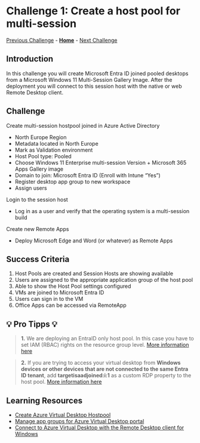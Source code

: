 # Challenge 1: Create a host pool for multi-session

[Previous Challenge](../../readme.md) - **[Home](../../readme.md)** - [Next Challenge](./02-AVD-RDP-Properties.md)

## Introduction

In this challenge you will create Microsoft Entra ID joined pooled desktops from a Microsoft Windows 11 Multi-Session Gallery Image. After the deployment you will connect to this session host with the native or web Remote Desktop client. 

## Challenge

Create multi-session hostpool joined in Azure Active Directory
- North Europe Region
- Metadata located in North Europe
- Mark as Validation environment
- Host Pool type: Pooled
- Choose Windows 11 Enterprise multi-session Version + Microsoft 365 Apps Gallery image  
- Domain to join: Microsoft Entra ID (Enroll with Intune “Yes”)
- Register desktop app group to new workspace
- Assign users

Login to the session host
- Log in as a user and verify that the operating system is a multi-session build

Create new Remote Apps
- Deploy Microsoft Edge and Word (or whatever) as Remote Apps

## Success Criteria
1.	Host Pools are created and Session Hosts are showing available
2.	Users are assigned to the appropriate application group of the host pool
3.	Able to show the Host Pool settings configured
4.	VMs are joined to Microsoft Entra ID
5.  Users can sign in to the VM
6.  Office Apps can be accessed via RemoteApp

## 💡 Pro Tipps 💡
> **1.** We are deploying an EntraID only host pool. In this case you have to set IAM (RBAC) rights on the resource group level. [More information here](https://learn.microsoft.com/en-us/azure/virtual-desktop/azure-ad-joined-session-hosts#assign-user-access-to-host-pools)

> **2.** If you are trying to access your virtual desktop from **Windows devices or other devices that are not connected to the same Entra ID tenant**, add **targetisaadjoined:i:1** as a custom RDP property to the host pool. [More information here](https://learn.microsoft.com/en-us/azure/virtual-desktop/deploy-azure-ad-joined-vm#access-azure-ad-joined-vms)

## Learning Resources
- [Create Azure Virtual Desktop Hostpool](https://learn.microsoft.com/en-us/azure/virtual-desktop/create-host-pools-azure-marketplace)
- [Manage app groups for Azure Virtual Desktop portal](https://learn.microsoft.com/en-us/azure/virtual-desktop/manage-app-groups)
- [Connect to Azure Virtual Desktop with the Remote Desktop client for Windows](https://learn.microsoft.com/en-us/azure/virtual-desktop/users/connect-windows?tabs=subscribe#install-the-windows-desktop-client)
